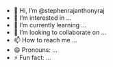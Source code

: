 - 👋 Hi, I’m @stephenrajanthonyraj
- 👀 I’m interested in ...
- 🌱 I’m currently learning ...
- 💞️ I’m looking to collaborate on ...
- 📫 How to reach me ...
- 😄 Pronouns: ...
- ⚡ Fun fact: ...

<!---
stephenrajanthonyraj/stephenrajanthonyraj is a ✨ special ✨ repository because its `README.md` (this file) appears on your GitHub profile.
You can click the Preview link to take a look at your changes.
--->
